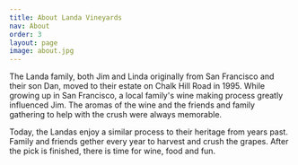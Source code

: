 ```yaml
---
title: About Landa Vineyards
nav: About
order: 3
layout: page
image: about.jpg
---
```


The Landa family, both Jim and Linda originally from San Francisco and their son Dan, moved to their estate on Chalk Hill Road in 1995. While growing up in San Francisco, a local family's wine making process greatly influenced Jim. The aromas of the wine and the friends and family gathering to help with the crush were always memorable.

Today, the Landas enjoy a similar process to their heritage from years past. Family and friends gether every year to harvest and crush the grapes. After the pick is finished, there is time for wine, food and fun.